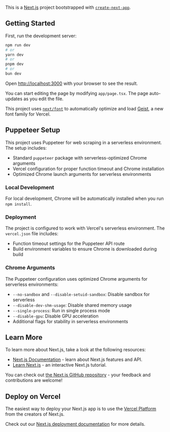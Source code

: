 This is a [Next.js](https://nextjs.org) project bootstrapped with [`create-next-app`](https://nextjs.org/docs/app/api-reference/cli/create-next-app).

## Getting Started

First, run the development server:

```bash
npm run dev
# or
yarn dev
# or
pnpm dev
# or
bun dev
```

Open [http://localhost:3000](http://localhost:3000) with your browser to see the result.

You can start editing the page by modifying `app/page.tsx`. The page auto-updates as you edit the file.

This project uses [`next/font`](https://nextjs.org/docs/app/building-your-application/optimizing/fonts) to automatically optimize and load [Geist](https://vercel.com/font), a new font family for Vercel.

## Puppeteer Setup

This project uses Puppeteer for web scraping in a serverless environment. The setup includes:

- Standard `puppeteer` package with serverless-optimized Chrome arguments
- Vercel configuration for proper function timeout and Chrome installation
- Optimized Chrome launch arguments for serverless environments

### Local Development

For local development, Chrome will be automatically installed when you run `npm install`.

### Deployment

The project is configured to work with Vercel's serverless environment. The `vercel.json` file includes:

- Function timeout settings for the Puppeteer API route
- Build environment variables to ensure Chrome is downloaded during build

### Chrome Arguments

The Puppeteer configuration uses optimized Chrome arguments for serverless environments:
- `--no-sandbox` and `--disable-setuid-sandbox`: Disable sandbox for serverless
- `--disable-dev-shm-usage`: Disable shared memory usage
- `--single-process`: Run in single process mode
- `--disable-gpu`: Disable GPU acceleration
- Additional flags for stability in serverless environments

## Learn More

To learn more about Next.js, take a look at the following resources:

- [Next.js Documentation](https://nextjs.org/docs) - learn about Next.js features and API.
- [Learn Next.js](https://nextjs.org/learn) - an interactive Next.js tutorial.

You can check out [the Next.js GitHub repository](https://github.com/vercel/next.js) - your feedback and contributions are welcome!

## Deploy on Vercel

The easiest way to deploy your Next.js app is to use the [Vercel Platform](https://vercel.com/new?utm_medium=default-template&filter=next.js&utm_source=create-next-app&utm_campaign=create-next-app-readme) from the creators of Next.js.

Check out our [Next.js deployment documentation](https://nextjs.org/docs/app/building-your-application/deploying) for more details.
